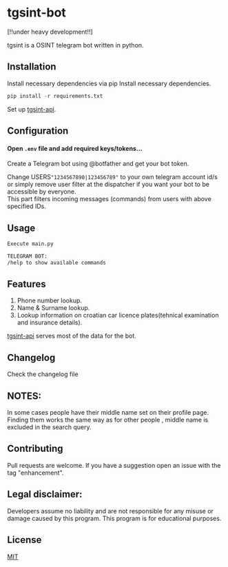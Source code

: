 # tgsint-bot

[!!under heavy development!!]

tgsint is a OSINT telegram bot written in python.

## Installation

Install necessary dependencies via pip
Install necessary dependencies.

```python
pip install -r requirements.txt
```

Set up [tgsint-api](https://github.com/runtimeterrorist/tgsint-api).

## Configuration

#### Open `.env` file and add required keys/tokens...

Create a Telegram bot using @botfather and get your bot token.

Change USERS`"1234567890|123456789"` to your own telegram account id/s or simply remove user filter at the dispatcher if you want your bot to be accessible by everyone.  
This part filters incoming messages (commands) from users with above specified IDs.

## Usage

```bash
Execute main.py

TELEGRAM BOT:
/help to show available commands
```

## Features

1. Phone number lookup.
2. Name & Surname lookup.
3. Lookup information on croatian car licence plates(tehnical examination and insurance details).

[tgsint-api](https://github.com/runtimeterrorist/tgsint-api) serves most of the data for the bot.

## Changelog

Check the changelog file

## NOTES:

In some cases people have their middle name set on their profile page.
Finding them works the same way as for other people , middle name is excluded in the search query.

## Contributing

Pull requests are welcome.
If you have a suggestion open an issue with the tag "enhancement".

## Legal disclaimer:

Developers assume no liability and are not responsible for any misuse or damage caused by this program.
This program is for educational purposes.

## License

[MIT](https://choosealicense.com/licenses/mit/)
